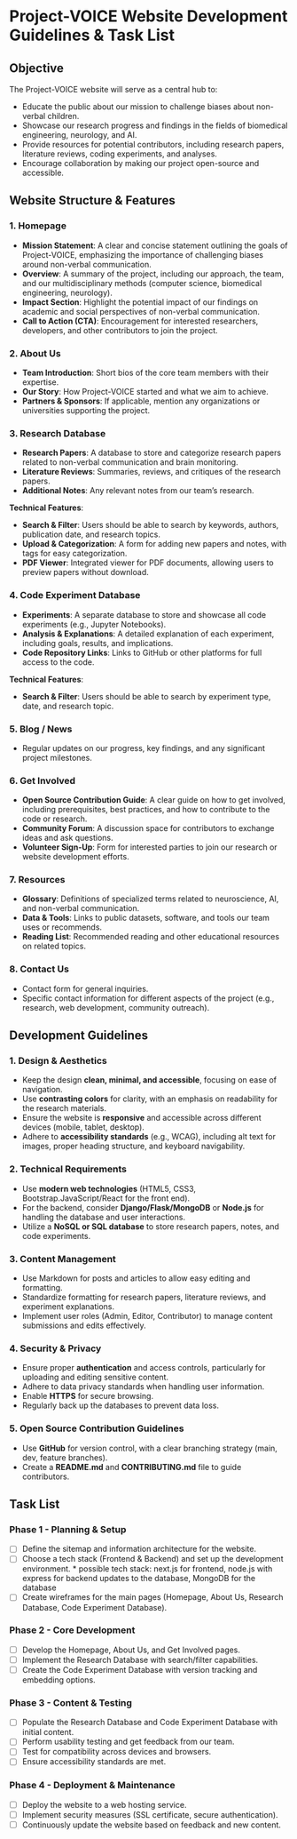 # **Project-VOICE Website Development Guidelines & Task List**

## **Objective**
The Project-VOICE website will serve as a central hub to:
- Educate the public about our mission to challenge biases about non-verbal children.
- Showcase our research progress and findings in the fields of biomedical engineering, neurology, and AI.
- Provide resources for potential contributors, including research papers, literature reviews, coding experiments, and analyses.
- Encourage collaboration by making our project open-source and accessible.

## **Website Structure & Features**

### 1. **Homepage**
   - **Mission Statement**: A clear and concise statement outlining the goals of Project-VOICE, emphasizing the importance of challenging biases around non-verbal communication.
   - **Overview**: A summary of the project, including our approach, the team, and our multidisciplinary methods (computer science, biomedical engineering, neurology).
   - **Impact Section**: Highlight the potential impact of our findings on academic and social perspectives of non-verbal communication.
   - **Call to Action (CTA)**: Encouragement for interested researchers, developers, and other contributors to join the project.

### 2. **About Us**
   - **Team Introduction**: Short bios of the core team members with their expertise.
   - **Our Story**: How Project-VOICE started and what we aim to achieve.
   - **Partners & Sponsors**: If applicable, mention any organizations or universities supporting the project.

### 3. **Research Database**
   - **Research Papers**: A database to store and categorize research papers related to non-verbal communication and brain monitoring.
   - **Literature Reviews**: Summaries, reviews, and critiques of the research papers.
   - **Additional Notes**: Any relevant notes from our team’s research.

   **Technical Features**:
   - **Search & Filter**: Users should be able to search by keywords, authors, publication date, and research topics.
   - **Upload & Categorization**: A form for adding new papers and notes, with tags for easy categorization.
   - **PDF Viewer**: Integrated viewer for PDF documents, allowing users to preview papers without download.

### 4. **Code Experiment Database**
   - **Experiments**: A separate database to store and showcase all code experiments (e.g., Jupyter Notebooks).
   - **Analysis & Explanations**: A detailed explanation of each experiment, including goals, results, and implications.
   - **Code Repository Links**: Links to GitHub or other platforms for full access to the code.

   **Technical Features**:
   - **Search & Filter**: Users should be able to search by experiment type, date, and research topic.

### 5. **Blog / News**
   - Regular updates on our progress, key findings, and any significant project milestones.

### 6. **Get Involved**
   - **Open Source Contribution Guide**: A clear guide on how to get involved, including prerequisites, best practices, and how to contribute to the code or research.
   - **Community Forum**: A discussion space for contributors to exchange ideas and ask questions.
   - **Volunteer Sign-Up**: Form for interested parties to join our research or website development efforts.

### 7. **Resources**
   - **Glossary**: Definitions of specialized terms related to neuroscience, AI, and non-verbal communication.
   - **Data & Tools**: Links to public datasets, software, and tools our team uses or recommends.
   - **Reading List**: Recommended reading and other educational resources on related topics.

### 8. **Contact Us**
   - Contact form for general inquiries.
   - Specific contact information for different aspects of the project (e.g., research, web development, community outreach).

## **Development Guidelines**

### 1. **Design & Aesthetics**
   - Keep the design **clean, minimal, and accessible**, focusing on ease of navigation.
   - Use **contrasting colors** for clarity, with an emphasis on readability for the research materials.
   - Ensure the website is **responsive** and accessible across different devices (mobile, tablet, desktop).
   - Adhere to **accessibility standards** (e.g., WCAG), including alt text for images, proper heading structure, and keyboard navigability.

### 2. **Technical Requirements**
   - Use **modern web technologies** (HTML5, CSS3, Bootstrap.JavaScript/React for the front end).
   - For the backend, consider **Django/Flask/MongoDB**  or **Node.js**  for handling the database and user interactions.
   - Utilize a **NoSQL or SQL database** to store research papers, notes, and code experiments.

### 3. **Content Management**
   - Use Markdown for posts and articles to allow easy editing and formatting.
   - Standardize formatting for research papers, literature reviews, and experiment explanations.
   - Implement user roles (Admin, Editor, Contributor) to manage content submissions and edits effectively.

### 4. **Security & Privacy**
   - Ensure proper **authentication** and access controls, particularly for uploading and editing sensitive content.
   - Adhere to data privacy standards when handling user information.
   - Enable **HTTPS** for secure browsing.
   - Regularly back up the databases to prevent data loss.

### 5. **Open Source Contribution Guidelines**
   - Use **GitHub** for version control, with a clear branching strategy (main, dev, feature branches).
   - Create a **README.md** and **CONTRIBUTING.md** file to guide contributors.

## **Task List**

### **Phase 1 - Planning & Setup**
   - [ ] Define the sitemap and information architecture for the website.
   - [ ] Choose a tech stack (Frontend & Backend) and set up the development environment.
    * possible tech stack: next.js for frontend, node.js with express for backend updates to the database, MongoDB for the database 
   - [ ] Create wireframes for the main pages (Homepage, About Us, Research Database, Code Experiment Database).

### **Phase 2 - Core Development**
   - [ ] Develop the Homepage, About Us, and Get Involved pages.
   - [ ] Implement the Research Database with search/filter capabilities.
   - [ ] Create the Code Experiment Database with version tracking and embedding options.

### **Phase 3 - Content & Testing**
   - [ ] Populate the Research Database and Code Experiment Database with initial content.
   - [ ] Perform usability testing and get feedback from our team.
   - [ ] Test for compatibility across devices and browsers.
   - [ ] Ensure accessibility standards are met.

### **Phase 4 - Deployment & Maintenance**
   - [ ] Deploy the website to a web hosting service.
   - [ ] Implement security measures (SSL certificate, secure authentication).
   - [ ] Continuously update the website based on feedback and new content.
